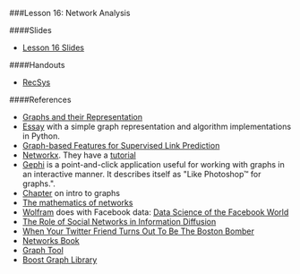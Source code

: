 ###Lesson 16: Network Analysis

####Slides
- [ Lesson 16 Slides ](lec16.pdf)

####Handouts
- [RecSys](https://github.com/pburkard88/DS_BOS_06/blob/master/Notebooks/16_Networks.ipynb)

####References  
 * [Graphs and their Representation](http://www.stoimen.com/blog/2012/08/31/computer-algorithms-graphs-and-their-representation/)  
 * [Essay](https://www.python.org/doc/essays/graphs/) with a simple graph representation and algorithm implementations in Python.  
 * [Graph-based Features for Supervised Link Prediction](http://www.kaggle.com/blobs/download/forum-message-attachment-files/183/supervised_link_prediction.pdf)  
 * [Networkx](http://networkx.github.io/). They have a [tutorial](networkx.github.io/documentation/latest/tutorial/)
 * [Gephi](https://gephi.org/) is a point-and-click application useful for working with graphs in an interactive manner. It describes itself as "Like Photoshop™ for graphs.".
 * [Chapter](http://www.mhhe.com/math/ltbmath/bennett_nelson/conceptual/netgraphs/graphs.htm) on intro to graphs  
 * [The mathematics of networks](http://www-personal.umich.edu/~mejn/papers/palgrave.pdf)  
 * [Wolfram](http://www.wolframalpha.com/facebook/) does with Facebook data: [Data Science of the Facebook World](http://blog.stephenwolfram.com/2013/04/data-science-of-the-facebook-world/)  
 * [The Role of Social Networks in Information Diffusion](http://arxiv.org/abs/1201.4145)  
 * [When Your Twitter Friend Turns Out To Be The Boston Bomber](http://digg.com/originals/dzhokhar-tsarnaev-twitter-map)  
 * [Networks Book](http://www.cs.cornell.edu/home/kleinber/networks-book/)
 * [Graph Tool](http://graph-tool.skewed.de/)  
 * [Boost Graph Library](http://www.boost.org/doc/libs/1_55_0/libs/graph/doc/table_of_contents.html)  